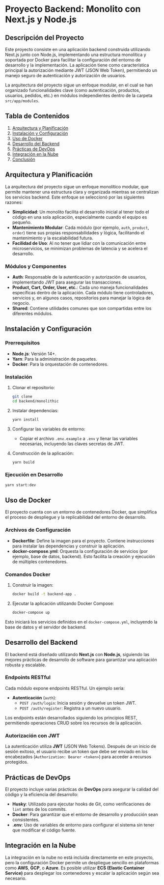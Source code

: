 # Proyecto Backend: Monolito con Next.js y Node.js

## Descripción del Proyecto

Este proyecto consiste en una aplicación backend construida utilizando Next.js junto con Node.js, implementando una estructura monolítica y soportada por Docker para facilitar la configuración del entorno de desarrollo y la implementación. La aplicación tiene como característica principal la autorización mediante JWT (JSON Web Token), permitiendo un manejo seguro de autenticación y autorización de usuarios.

La arquitectura del proyecto sigue un enfoque modular, en el cual se han organizado funcionalidades clave (como autenticación, productos, usuarios, pedidos, etc.) en módulos independientes dentro de la carpeta `src/app/modules`.

## Tabla de Contenidos

1. [Arquitectura y Planificación](#arquitectura-y-planificación)
2. [Instalación y Configuración](#instalación-y-configuración)
3. [Uso de Docker](#uso-de-docker)
4. [Desarrollo del Backend](#desarrollo-del-backend)
5. [Prácticas de DevOps](#prácticas-de-devops)
6. [Integración en la Nube](#integración-en-la-nube)
7. [Conclusión](#conclusión)

## Arquitectura y Planificación

La arquitectura del proyecto sigue un enfoque monolítico modular, que permite mantener una estructura clara y organizada mientras se centralizan los servicios backend. Este enfoque se seleccionó por las siguientes razones:

- **Simplicidad**: Un monolito facilita el desarrollo inicial al tener todo el código en una sola aplicación, especialmente cuando el equipo es pequeño.
- **Mantenimiento Modular**: Cada módulo (por ejemplo, `auth`, `product`, `order`) tiene sus propias responsabilidades y lógica, facilitando el mantenimiento y la escalabilidad futura.
- **Facilidad de Uso**: Al no tener que lidiar con la comunicación entre microservicios, se minimizan problemas de latencia y se acelera el desarrollo.

### Módulos y Componentes

- **Auth**: Responsable de la autenticación y autorización de usuarios, implementando JWT para asegurar las transacciones.
- **Product, Cart, Order, User, etc.**: Cada uno maneja funcionalidades específicas dentro de la aplicación. Cada módulo tiene controladores, servicios y, en algunos casos, repositorios para manejar la lógica de negocio.
- **Shared**: Contiene utilidades comunes que son compartidas entre los diferentes módulos.

## Instalación y Configuración

### Prerrequisitos

- **Node.js**: Versión 14+.
- **Yarn**: Para la administración de paquetes.
- **Docker**: Para la orquestación de contenedores.

### Instalación

1. Clonar el repositorio:

   ```bash
   git clone
   cd backend/monolithic
   ```

2. Instalar dependencias:

   ```bash
   yarn install
   ```

3. Configurar las variables de entorno:

   - Copiar el archivo `.env.example` a `.env` y llenar las variables necesarias, incluyendo las claves secretas de JWT.

4. Construcción de la aplicación:

   ```bash
   yarn build
   ```

### Ejecución en Desarrollo

```bash
yarn start:dev
```

## Uso de Docker

El proyecto cuenta con un entorno de contenedores Docker, que simplifica el proceso de despliegue y la replicabilidad del entorno de desarrollo.

### Archivos de Configuración

- **Dockerfile**: Define la imagen para el proyecto. Contiene instrucciones para instalar las dependencias y construir la aplicación.
- **docker-compose.yml**: Orquesta la configuración de servicios (por ejemplo, base de datos, backend). Esto facilita la creación y ejecución de múltiples contenedores.

### Comandos Docker

1. Construir la imagen:

   ```bash
   docker build -t backend-app .
   ```

2. Ejecutar la aplicación utilizando Docker Compose:

   ```bash
   docker-compose up
   ```

Esto iniciará los servicios definidos en el `docker-compose.yml`, incluyendo la base de datos y el servidor de backend.

## Desarrollo del Backend

El backend está diseñado utilizando **Next.js** con **Node.js**, siguiendo las mejores prácticas de desarrollo de software para garantizar una aplicación robusta y escalable.

### Endpoints RESTful

Cada módulo expone endpoints RESTful. Un ejemplo sería:

- **Autenticación** (`auth`):
  - `POST /auth/login`: Inicia sesión y devuelve un token JWT.
  - `POST /auth/register`: Registra a un nuevo usuario.

Los endpoints están desarrollados siguiendo los principios REST, permitiendo operaciones CRUD sobre los recursos de la aplicación.

### Autorización con JWT

La autenticación utiliza **JWT** (JSON Web Tokens). Después de un inicio de sesión exitoso, el usuario recibe un token que debe ser enviado en los encabezados (`Authorization: Bearer <token>`) para acceder a recursos protegidos.

## Prácticas de DevOps

El proyecto incluye varias prácticas de **DevOps** para asegurar la calidad del código y la eficiencia del desarrollo:

- **Husky**: Utilizado para ejecutar hooks de Git, como verificaciones de `lint` antes de los commits.
- **Docker**: Para garantizar que el entorno de desarrollo y producción sean consistentes.
- **.env**: Uso de variables de entorno para configurar el sistema sin tener que modificar el código fuente.

## Integración en la Nube

La integración en la nube no está incluida directamente en este proyecto, pero la configuración Docker permite un despliegue sencillo en plataformas como **AWS**, **GCP**, o **Azure**. Es posible utilizar **ECS (Elastic Container Service)** para desplegar los contenedores y escalar la aplicación según sea necesario.
